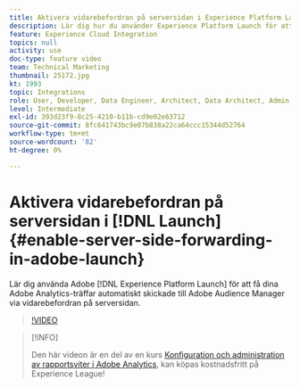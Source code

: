 ```yaml
---
title: Aktivera vidarebefordran på serversidan i Experience Platform Launch
description: Lär dig hur du använder Experience Platform Launch för att få dina Adobe Analytics-träffar automatiskt skickade till Adobe Audience Manager via vidarebefordran på serversidan.
feature: Experience Cloud Integration
topics: null
activity: use
doc-type: feature video
team: Technical Marketing
thumbnail: 25172.jpg
kt: 1993
topic: Integrations
role: User, Developer, Data Engineer, Architect, Data Architect, Admin, Leader
level: Intermediate
exl-id: 393d23f9-8c25-4210-b11b-cd9e02e63712
source-git-commit: 8fc641743bc9e07b838a22ca64ccc15344d52764
workflow-type: tm+mt
source-wordcount: '82'
ht-degree: 0%

---
```


# Aktivera vidarebefordran på serversidan i [!DNL Launch] {#enable-server-side-forwarding-in-adobe-launch}

Lär dig använda Adobe [!DNL Experience Platform Launch] för att få dina Adobe Analytics-träffar automatiskt skickade till Adobe Audience Manager via vidarebefordran på serversidan.

>[!VIDEO](https://video.tv.adobe.com/v/25172?quality=12&learn=on)

>[!INFO]
>
> Den här videon är en del av en kurs [Konfiguration och administration av rapportsviter i Adobe Analytics](https://experienceleague.adobe.com/?recommended=Analytics-A-1-2021.1.administration), kan köpas kostnadsfritt på Experience League!